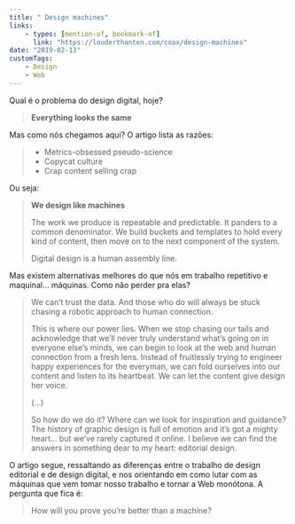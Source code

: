 ```yaml
---
title: " Design machines"
links:
    - types: [mention-of, bookmark-of]
      link: "https://louderthanten.com/coax/design-machines"
date: "2019-02-13"
customTags:
    - Design
    - Web
---
```


Qual é o problema do design digital, hoje?

> **Everything looks the same**

Mas como nós chegamos aqui? O artigo lista as razões:

> -   Metrics-obsessed pseudo-science
> -   Copycat culture
> -   Crap content selling crap

Ou seja:

> **We design like machines**
>
> The work we produce is repeatable and predictable. It panders to a common denominator. We build buckets and templates to hold every kind of content, then move on to the next component of the system.
>
> Digital design is a human assembly line.

Mas existem alternativas melhores do que nós em trabalho repetitivo e maquinal... máquinas. Como não perder pra elas?

> We can’t trust the data. And those who do will always be stuck chasing a robotic approach to human connection.
>
> This is where our power lies. When we stop chasing our tails and acknowledge that we’ll never truly understand what’s going on in everyone else’s minds, we can begin to look at the web and human connection from a fresh lens. Instead of fruitlessly trying to engineer happy experiences for the everyman, we can fold ourselves into our content and listen to its heartbeat. We can let the content give design her voice.
>
> (...)
>
> So how do we do it? Where can we look for inspiration and guidance? The history of graphic design is full of emotion and it’s got a mighty heart… but we’ve rarely captured it online. I believe we can find the answers in something dear to my heart: editorial design.

O artigo segue, ressaltando as diferenças entre o trabalho de design editorial e de design digital, e nos orientando em como lutar com as máquinas que vem tomar nosso trabalho e tornar a Web monótona. A pergunta que fica é:

> How will you prove you’re better than a machine?
